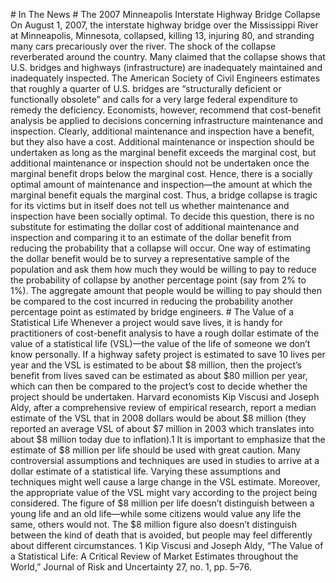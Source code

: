 \# In The News # The 2007 Minneapolis Interstate Highway Bridge Collapse On August 1, 2007, the interstate highway bridge over the Mississippi River at Minneapolis, Minnesota, collapsed, killing 13, injuring 80, and stranding many cars precariously over the river. The shock of the collapse reverberated around the country. Many claimed that the collapse shows that U.S. bridges and highways (infrastructure) are inadequately maintained and inadequately inspected. The American Society of Civil Engineers estimates that roughly a quarter of U.S. bridges are “structurally deficient or functionally obsolete” and calls for a very large federal expenditure to remedy the deficiency. Economists, however, recommend that cost-benefit analysis be applied to decisions concerning infrastructure maintenance and inspection. Clearly, additional maintenance and inspection have a benefit, but they also have a cost. Additional maintenance or inspection should be undertaken as long as the marginal benefit exceeds the marginal cost, but additional maintenance or inspection should not be undertaken once the marginal benefit drops below the marginal cost. Hence, there is a socially optimal amount of maintenance and inspection—the amount at which the marginal benefit equals the marginal cost. Thus, a bridge collapse is tragic for its victims but in itself does not tell us whether maintenance and inspection have been socially optimal. To decide this question, there is no substitute for estimating the dollar cost of additional maintenance and inspection and comparing it to an estimate of the dollar benefit from reducing the probability that a collapse will occur. One way of estimating the dollar benefit would be to survey a representative sample of the population and ask them how much they would be willing to pay to reduce the probability of collapse by another percentage point (say from 2% to 1%). The aggregate amount that people would be willing to pay should then be compared to the cost incurred in reducing the probability another percentage point as estimated by bridge engineers. # The Value of a Statistical Life Whenever a project would save lives, it is handy for practitioners of cost-benefit analysis to have a rough dollar estimate of the value of a statistical life (VSL)—the value of the life of someone we don’t know personally. If a highway safety project is estimated to save 10 lives per year and the VSL is estimated to be about $8 million, then the project’s benefit from lives saved can be estimated as about $80 million per year, which can then be compared to the project’s cost to decide whether the project should be undertaken. Harvard economists Kip Viscusi and Joseph Aldy, after a comprehensive review of empirical research, report a median estimate of the VSL that in 2008 dollars would be about $8 million (they reported an average VSL of about $7 million in 2003 which translates into about $8 million today due to inflation).1 It is important to emphasize that the estimate of $8 million per life should be used with great caution. Many controversial assumptions and techniques are used in studies to arrive at a dollar estimate of a statistical life. Varying these assumptions and techniques might well cause a large change in the VSL estimate. Moreover, the appropriate value of the VSL might vary according to the project being considered. The figure of $8 million per life doesn’t distinguish between a young life and an old life—while some citizens would value any life the same, others would not. The $8 million figure also doesn’t distinguish between the kind of death that is avoided, but people may feel differently about different circumstances. 1 Kip Viscusi and Joseph Aldy, “The Value of a Statistical Life: A Critical Review of Market Estimates throughout the World,” Journal of Risk and Uncertainty 27, no. 1, pp. 5–76.